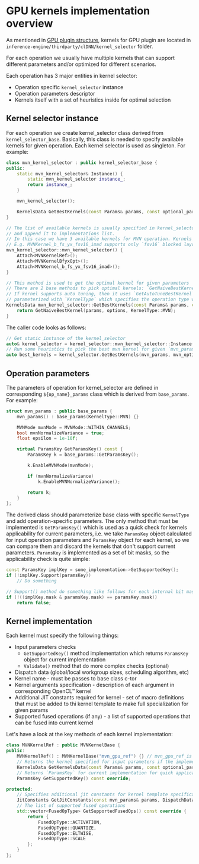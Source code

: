 # GPU kernels implementation overview

As mentioned in [GPU plugin structure](./PluginStructure.md), kernels for GPU plugin are located in `inference-engine/thirdparty/clDNN/kernel_selector` folder.

For each operation we usually have multiple kernels that can support different parameters and/or optimized for different scenarios.

Each operation has 3 major entities in kernel selector:
 - Operation specific `kernel_selector` instance
 - Operation parameters descriptor
 - Kernels itself with a set of heuristics inside for optimal selection

 ## Kernel selector instance
For each operation we create kernel_selector class derived from `kernel_selector_base`. Basically, this class is needed to specify available kernels
for given operation. Each kernel selector is used as singleton. For example:


```cpp
class mvn_kernel_selector : public kernel_selector_base {
public:
    static mvn_kernel_selector& Instance() {
        static mvn_kernel_selector instance_;
        return instance_;
    }

    mvn_kernel_selector();

    KernelsData GetBestKernels(const Params& params, const optional_params& options) const override;
}

// The list of available kernels is usually specified in kernel_selector c-tor using `Attach` method whith creates instance of each type
// and append it to implementations list.
// In this case we have 3 available kernels for MVN operation. Kernels might have different priorities and support only subset of operation parameters
// E.g. MVNKernel_b_fs_yx_fsv16_imad supports only `fsv16` blocked layouts and INT8/UINT8 input data types
mvn_kernel_selector::mvn_kernel_selector() {
    Attach<MVNKernelRef>();
    Attach<MVNKernelBfyxOpt>();
    Attach<MVNKernel_b_fs_yx_fsv16_imad>();
}

// This method is used to get the optimal kernel for given parameters
// There are 2 base methods to pick optimal kernels: `GetNaiveBestKernel` and `GetAutoTuneBestKernel`
// If kernel supports auto tuning, then it uses `GetAutoTuneBestKernel`, otherwise, it uses `GetNaiveBestKernel`
// parameterized with `KernelType` which specifies the operation type which is implemented by the specific kernel selector
KernelsData mvn_kernel_selector::GetBestKernels(const Params& params, const optional_params& options) const {
    return GetNaiveBestKernel(params, options, KernelType::MVN);
}
```

The caller code looks as follows:

```cpp
// Get static instance of the kernel_selector
auto& kernel_selector = kernel_selector::mvn_kernel_selector::Instance();
// Run some heuristics to pick the best mvn kernel for given `mvn_params`
auto best_kernels = kernel_selector.GetBestKernels(mvn_params, mvn_optional_params);
```

## Operation parameters

The parameters of operation for kernel_selector are defined in corresponding `${op_name}_params` class which is derived from `base_params`. For example:
```cpp
struct mvn_params : public base_params {
    mvn_params() : base_params(KernelType::MVN) {}

    MVNMode mvnMode = MVNMode::WITHIN_CHANNELS;
    bool mvnNormalizeVariance = true;
    float epsilon = 1e-10f;

    virtual ParamsKey GetParamsKey() const {
        ParamsKey k = base_params::GetParamsKey();

        k.EnableMVNMode(mvnMode);

        if (mvnNormalizeVariance)
            k.EnableMVNNormalizeVariance();

        return k;
    }
};
```

The derived class should parameterize base class with specific `KernelType` and add operation-specific parameters. The only method that must be implemented
is `GetParamsKey()` which is used as a quick check for kernels applicability for current parameters, i.e. we take `ParamsKey` object calculated for input
operation parameters and `ParamsKey` object for each kernel, so we can compare them and discard the kernels that don't support current parameters.
`ParamsKey` is implemented as a set of bit masks, so the applicability check is quite simple:
```cpp
const ParamsKey implKey = some_implementation->GetSupportedKey();
if (!implKey.Support(paramsKey))
    // Do something

// Support() method do something like follows for each internal bit mask:
if (!((implKey.mask & paramsKey.mask) == paramsKey.mask))
    return false;
```

## Kernel implementation

Each kernel must specify the following things:
- Input parameters checks
  - `GetSupportedKey()` method implementation which returns `ParamsKey` object for current implementation
  - `Validate()` method that do more complex checks (optional)
- Dispatch data (global/local workgroup sizes, scheduling algorithm, etc)
- Kernel name - must be passes to base class c-tor
- Kernel arguments specification - description of each argument in corresponding OpenCL™ kernel
- Additional JIT constants required for kernel - set of macro definitions that must be added to thi kernel template to make full specialization for given params
- Supported fused operations (if any) - a list of supported operations that can be fused into current kernel

Let's have a look at the key methods of each kernel implementation:

```cpp
class MVNKernelRef : public MVNKernelBase {
public:
    MVNKernelRef() : MVNKernelBase("mvn_gpu_ref") {} // mvn_gpu_ref is the name of the file with kernel template in cl_kernels/ folder without .cl extension
    // Returns the kernel specified for input parameters if the implementation can process it
    KernelsData GetKernelsData(const Params& params, const optional_params& options) const override;
    // Returns `ParamsKey` for current implementation for quick applicability check
    ParamsKey GetSupportedKey() const override;

protected:
    // Specifies additional jit constants for kernel template specification
    JitConstants GetJitConstants(const mvn_params& params, DispatchData dispatchData) const override;
    // The list of supported fused operations
    std::vector<FusedOpType> GetSupportedFusedOps() const override {
        return {
            FusedOpType::ACTIVATION,
            FusedOpType::QUANTIZE,
            FusedOpType::ELTWISE,
            FusedOpType::SCALE
        };
    }
};
```
